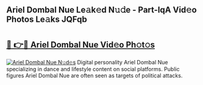 ## Ariel Dombal Nue Le𝚊k𝚎d N𝚞𝚍e - Part-IqA Vid𝚎o Photos Le𝚊ks JQFqb

# <h2><a href="http://fb38km0.evod.top/?m=Ariel+Dombal+Nue">🔗 👉🔴 Ariel Dombal Nue Vid𝚎o Ph𝚘t𝚘s</a></h2>

[![Ariel Dombal Nue N𝚞d𝚎s](https://i.imgur.com/8V9OHl7.gif)](http://fb38km0.evod.top/?m=Ariel+Dombal+Nue)
Digital personality Ariel Dombal Nue specializing in dance and lifestyle content on social platforms. Public figures Ariel Dombal Nue are often seen as targets of political attacks. 
